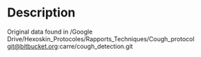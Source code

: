 # Description
Original data found in /Google Drive/Hexoskin_Protocoles/Rapports_Techniques/Cough_protocol
git@bitbucket.org:carre/cough_detection.git